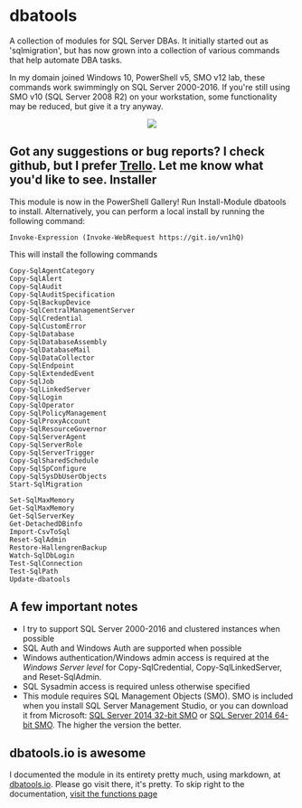 # dbatools
A collection of modules for SQL Server DBAs. It initially started out as 'sqlmigration', but has now grown into a collection of various commands that help automate DBA tasks.

In my domain joined Windows 10, PowerShell v5, SMO v12 lab, these commands work swimmingly on SQL Server 2000-2016. If you're still using SMO v10 (SQL Server 2008 R2) on your workstation, some functionality may be reduced, but give it a try anyway. 

<p align="center"><img src=https://blog.netnerds.net/wp-content/uploads/2016/05/dbatools.png></p>

Got any suggestions or bug reports? I check github, but I prefer <a href=https://trello.com/b/LcvGHeTF/dbatools>Trello</a>. Let me know what you'd like to see.
Installer
--------------
This module is now in the PowerShell Gallery! Run Install-Module dbatools to install. Alternatively, you can perform a local install by running the following command:


	Invoke-Expression (Invoke-WebRequest https://git.io/vn1hQ)

This will install the following commands

	Copy-SqlAgentCategory
	Copy-SqlAlert
	Copy-SqlAudit
	Copy-SqlAuditSpecification
	Copy-SqlBackupDevice
	Copy-SqlCentralManagementServer
	Copy-SqlCredential
	Copy-SqlCustomError
	Copy-SqlDatabase
	Copy-SqlDatabaseAssembly
	Copy-SqlDatabaseMail
	Copy-SqlDataCollector
	Copy-SqlEndpoint
	Copy-SqlExtendedEvent
	Copy-SqlJob
	Copy-SqlLinkedServer
	Copy-SqlLogin
	Copy-SqlOperator
	Copy-SqlPolicyManagement
	Copy-SqlProxyAccount
	Copy-SqlResourceGovernor
	Copy-SqlServerAgent
	Copy-SqlServerRole
	Copy-SqlServerTrigger
	Copy-SqlSharedSchedule
	Copy-SqlSpConfigure
	Copy-SqlSysDbUserObjects
	Start-SqlMigration
	
	Set-SqlMaxMemory
    Get-SqlMaxMemory
    Get-SqlServerKey
    Get-DetachedDBinfo
	Import-CsvToSql
    Reset-SqlAdmin
    Restore-HallengrenBackup
    Watch-SqlDbLogin
	Test-SqlConnection
	Test-SqlPath
    Update-dbatools

A few important notes
--------------
 - I try to support SQL Server 2000-2016 and clustered instances when possible
 - SQL Auth and Windows Auth are supported when possible
 - Windows authentication/Windows admin access is required at the *Windows Server level* for Copy-SqlCredential, Copy-SqlLinkedServer, and Reset-SqlAdmin.
 - SQL Sysadmin access is required unless otherwise specified
 - This module requires SQL Management Objects (SMO). SMO is included when you install SQL Server Management Studio, or you can download it from Microsoft: [SQL Server 2014 32-bit SMO](http://download.microsoft.com/download/1/3/0/13089488-91FC-4E22-AD68-5BE58BD5C014/ENU/x86/SharedManagementObjects.msi) or [SQL Server 2014 64-bit SMO](http://download.microsoft.com/download/1/3/0/13089488-91FC-4E22-AD68-5BE58BD5C014/ENU/x64/SharedManagementObjects.msi). The higher the version the better.


dbatools.io is awesome
--------------
I documented the module in its entirety pretty much, using markdown, at [dbatools.io](https://dbatools.io). Please go visit there, it's pretty. To skip right to the documentation, [visit the functions page](dbatools.io)